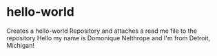 # hello-world
Creates a hello-world Repository and attaches a read me file to the repository
Hello my name is Domonique Nelthrope and I'm from Detroit, Michigan!
